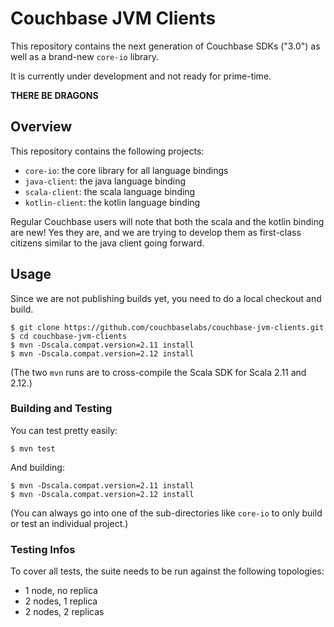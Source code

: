 # Couchbase JVM Clients

This repository contains the next generation of Couchbase SDKs ("3.0") as well as a brand-new `core-io` library.

It is currently under development and not ready for prime-time.

**THERE BE DRAGONS**

## Overview

This repository contains the following projects:

 - `core-io`: the core library for all language bindings
 - `java-client`: the java language binding
 - `scala-client`: the scala language binding
 - `kotlin-client`: the kotlin language binding
 
Regular Couchbase users will note that both the scala and the kotlin binding are new! Yes they are, and we are trying to develop them as first-class citizens similar to the java client going forward.
 
## Usage

Since we are not publishing builds yet, you need to do a local checkout and build.

```
$ git clone https://github.com/couchbaselabs/couchbase-jvm-clients.git
$ cd couchbase-jvm-clients
$ mvn -Dscala.compat.version=2.11 install
$ mvn -Dscala.compat.version=2.12 install
```

(The two `mvn` runs are to cross-compile the Scala SDK for Scala 2.11 and 2.12.)

### Building and Testing

You can test pretty easily:

```
$ mvn test
```

And building:

```
$ mvn -Dscala.compat.version=2.11 install
$ mvn -Dscala.compat.version=2.12 install
```

(You can always go into one of the sub-directories like `core-io` to only build or test an individual project.)

### Testing Infos

To cover all tests, the suite needs to be run against the following topologies:

 - 1 node, no replica
 - 2 nodes, 1 replica
 - 2 nodes, 2 replicas